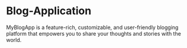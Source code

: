 # Blog-Application
MyBlogApp is a feature-rich, customizable, and user-friendly blogging platform that empowers you to share your thoughts and stories with the world.
